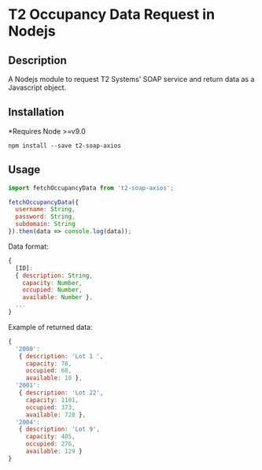 
# T2 Occupancy Data Request in Nodejs 

## Description

A Nodejs module to request T2 Systems' SOAP service and return data as a Javascript object.

## Installation

*Requires Node >=v9.0

`npm install --save t2-soap-axios`

## Usage

```js
import fetchOccupancyData from 't2-soap-axios';

fetchOccupancyData({
  username: String,
  password: String,
  subdomain: String
}).then(data => console.log(data));
```

Data format: 
```js
{
  [ID]:
  { description: String,
    capacity: Number,
    occupied: Number,
    available: Number },
  ...
}
```

Example of returned data:
```js
{ 
  '2000':
   { description: 'Lot 1 ',
     capacity: 78,
     occupied: 68,
     available: 10 },
  '2001':
   { description: 'Lot 22',
     capacity: 1101,
     occupied: 373,
     available: 728 },
  '2004':
   { description: 'Lot 9',
     capacity: 405,
     occupied: 276,
     available: 129 }
}
```